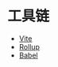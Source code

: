 # 工具链

- [Vite](https://vitejs.dev/)
- [Rollup](https://rollupjs.org/)
- [Babel](https://babeljs.io/)
